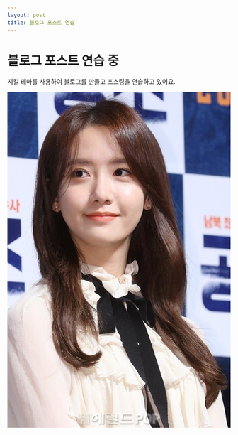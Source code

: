 ```yaml
---
layout: post
title: 블로그 포스트 연습
---
```


# 블로그 포스트 연습 중
지킬 테마를 사용하여 블로그를 만들고 포스팅을 연습하고 있어요.

![윤아 이미지](/images/임윤아.jpg)
